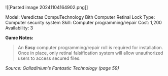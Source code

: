 ![[Pasted image 20241104164902.png]]

Model: Veredictas CompuTechnology Bith Computer
Retinal Lock
Type: Computer security system
Skill: Computer programming/repair
Cost: 1,200
Availability: 3

**Game Notes:** 
> An **Easy** computer programming/repair roll is required for installation. Once in place, only retinal falsification system will allow unauthorized users to access secured files.

*Source: Galladinium’s Fantastic Technology (page 59)*